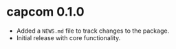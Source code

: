 # capcom 0.1.0

* Added a `NEWS.md` file to track changes to the package.  
* Initial release with core functionality.  
